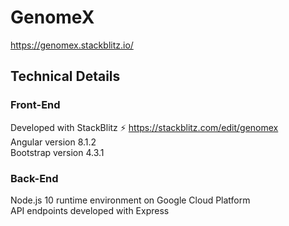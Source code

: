 # GenomeX

https://genomex.stackblitz.io/

## Technical Details

### Front-End

Developed with StackBlitz ⚡️ https://stackblitz.com/edit/genomex  
Angular version 8.1.2  
Bootstrap version 4.3.1  

### Back-End

Node.js 10 runtime environment on Google Cloud Platform  
API endpoints developed with Express  
